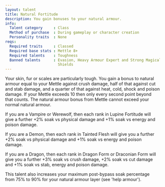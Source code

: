 ```yaml
---
layout: talent
title: Natural Fortitude
description: You gain bonuses to your natural armour.
info:
  Talent category     : Class
  Method of purchase  : During gameplay or character creation
  Personality traits  : None
reqs:
  Required traits     : Classed
  Required base stats : Mettle 8+
  Required talents    : Toughness
  Banned talents      : Evasion, Heavy Armour Expert and Strong Magical
                        Shields
---
```


Your skin, fur or scales are particularly tough.  You gain a bonus to natural
armour equal to your Mettle against crush damage, half of that against cut and
stab damage, and a quarter of that against heat, cold, shock and poison damage.
If your Mettle exceeds 10 then only every second point beyond that counts.  The
natural armour bonus from Mettle cannot exceed your normal natural armour.

If you are a Vampire or Werewolf, then each rank in Lupine Fortitude will give
a further +2% soak vs physical damage and +1% soak vs energy and poison damage.

If you are a Demon, then each rank in Tainted Flesh will give you a further +2%
soak vs physical damage and +1% soak vs energy and poison damage.

If you are a Dragon, then each rank in Dragon Form or Draconian Form will give
you a further +3% soak vs crush damage, +2% soak vs cut damage and +1% soak vs
stab, energy and poison damage.

This talent also increases your maximum post-bypass soak percentage from 75% to
90% for your natural armour layer (see 'help armour').
